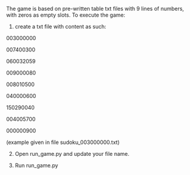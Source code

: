 The game is based on pre-written table txt files with 9 lines of numbers, with zeros as empty slots. 
To execute the game:
1. create a txt file with content as such:

003000000

007400300

060032059

009000080

008010500

040000600

150290040

004005700

000000900

(example given in file sudoku_003000000.txt)

2. Open run_game.py and update your file name.

3. Run run_game.py
